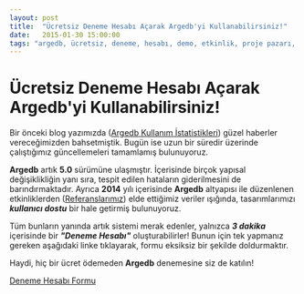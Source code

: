 ```yaml
---
layout: post
title:  "Ücretsiz Deneme Hesabı Açarak Argedb'yi Kullanabilirsiniz!"
date:   2015-01-30 15:00:00
tags: "argedb, ücretsiz, deneme, hesabı, demo, etkinlik, proje pazarı, bilimsel, yönetim, otomasyon"
---
```


# Ücretsiz Deneme Hesabı Açarak Argedb'yi Kullanabilirsiniz!


Bir önceki blog yazımızda ([Argedb Kullanım İstatistikleri](http://blog.ahir.com.tr/2015/01/25/argedb-kullanim-istatistikleri.html)) güzel haberler vereceğimizden bahsetmiştik. Bugün ise uzun bir süredir üzerinde çalıştığımız güncellemeleri tamamlamış bulunuyoruz. 

**Argedb** artık **5.0** sürümüne ulaşmıştır. İçerisinde birçok yapısal değişiklikliğin yanı sıra, tespit edilen hataların giderilmesini de barındırmaktadır. Ayrıca **2014** yılı içerisinde **Argedb** altyapısı ile düzenlenen etkinliklerden ([Referanslarımız](http://argedb.com/#references)) elde ettiğimiz veriler ışığında, tasarımlarımızı ***kullanıcı dostu*** bir hale getirmiş bulunuyoruz.

Tüm bunların yanında artık sistemi merak edenler, yalnızca ***3 dakika*** içerisinde bir ***"Deneme Hesabı"*** oluşturabilirler! Bunun için tek yapmanız gereken aşağıdaki linke tıklayarak, formu eksiksiz bir şekilde doldurmaktır. 

Haydi, hiç bir ücret ödemeden **Argedb** denemesine siz de katılın!

[Deneme Hesabı Formu](http://argedb.com/free/create)